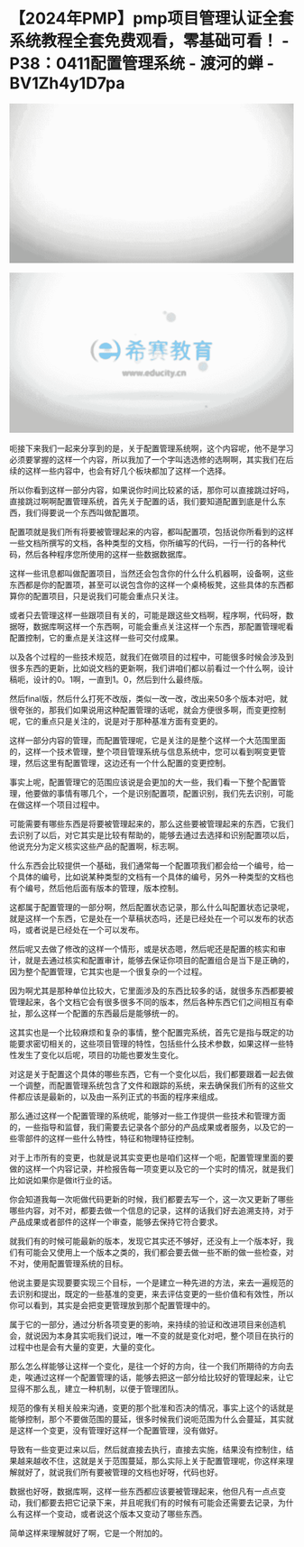 # 【2024年PMP】pmp项目管理认证全套系统教程全套免费观看，零基础可看！ - P38：0411配置管理系统 - 渡河的蝉 - BV1Zh4y1D7pa

![](img/8c9bb3a43f2cd487e74fa7bf57e4f1c4_0.png)

![](img/8c9bb3a43f2cd487e74fa7bf57e4f1c4_1.png)

呃接下来我们一起来分享到的是，关于配置管理系统啊，这个内容呢，他不是学习必须要掌握的这样一个内容，所以我加了一个字叫选选修的选啊啊，其实我们在后续的这样一些内容中，也会有好几个板块都加了这样一个选择。

所以你看到这样一部分内容，如果说你时间比较紧的话，那你可以直接跳过好吗，直接跳过啊啊配置管理系统，首先关于配置的话，我们要知道配置到底是什么东西，我们得要说一个东西叫做配置项。

配置项就是我们所有将要被管理起来的内容，都叫配置项，包括说你所看到的这样一些文档所撰写的文档，各种类型的文档，你所编写的代码，一行一行的各种代码，然后各种程序您所使用的这样一些数据数据库。

这样一些讯息都叫做配置项目，当然还会包含你的什么什么机器啊，设备啊，这些东西都是你的配置项，甚至可以说包含你的这样一个桌椅板凳，这些具体的东西都算你的配置项目，只是说我们可能会重点只关注。

或者只去管理这样一些跟项目有关的，可能是跟这些文档啊，程序啊，代码呀，数据呀，数据库啊这样一个东西啊，可能会重点关注这样一个东西，那配置管理呢看配置控制，它的重点是关注这样一些可交付成果。

以及各个过程的一些技术规范，就我们在做项目的过程中，可能很多时候会涉及到很多东西的更新，比如说文档的更新啊，我们讲咱们都以前看过一个什么啊，设计稿呃，设计的0。1啊，一直到1。0，然后到什么最终版。

然后final版，然后什么打死不改版，类似一改一改，改出来50多个版本对吧，就很夸张的，那我们如果说用这种配置管理的话呢，就会方便很多啊，而变更控制呢，它的重点只是关注的，说是对于那种基准方面有变更的。

这样一部分内容的管理，而配置管理呢，它是关注的是整个这样一个大范围里面的，这样一个技术管理，整个项目管理系统与信息系统中，您可以看到啊变更管理，然后这里有配置管理，这边还有一个什么配置的变更控制。

事实上呢，配置管理它的范围应该说是会更加的大一些，我们看一下整个配置管理，他要做的事情有哪几个，一个是识别配置项，配置识别，我们先去识别，可能在做这样一个项目过程中。

可能需要有哪些东西是将要被管理起来的，那么这些要被管理起来的东西，它我们去识别了以后，对它其实是比较有帮助的，能够去通过去选择和识别配置项以后，他说充分为定义核实这些产品的配置啊，标志啊。

什么东西会比较提供一个基础，我们通常每一个配置项我们都会给一个编号，给一个具体的编号，比如说某种类型的文档有一个具体的编号，另外一种类型的文档也有个编号，然后他后面有版本的管理，版本控制。

这都属于配置管理的一部分啊，然后配置状态记录，那么什么叫配置状态记录呢，就是这样一个东西，它是处在一个草稿状态吗，还是已经处在一个可以发布的状态吗，或者说是已经处在一个可以发布。

然后呢又去做了修改的这样一个情形，或是状态嗯，然后呢还是配置的核实和审计，就是去通过核实和配置审计，能够去保证你项目的配置组合是当下是正确的，因为整个配置管理，它其实也是一个很复杂的一个过程。

因为啊尤其是那种单位比较大，它里面涉及的东西比较多的话，就很多东西都要被管理起来，各个文档它会有很多很多不同的版本，然后各种东西它们之间相互有牵扯，那么这样一个配置的东西最后是能够统一的。

这其实也是一个比较麻烦和复杂的事情，整个配置完系统，首先它是指与既定的功能要求密切相关的，这些项目管理的特性，包括些什么技术参数，如果这样一些特性发生了变化以后呢，项目的功能也要发生变化。

对这是关于配置这个具体的哪些东西，它有一个变化以后，我们都要跟着一起去做一个调整，而配置管理系统包含了文件和跟踪的系统，来去确保我们所有的这些文件都应该是最新的，以及由一系列正式的书面的程序来组成。

那么通过这样一个配置管理的系统呢，能够对一些工作提供一些技术和管理方面的，一些指导和监督，我们需要去记录各个部分的产品成果或者服务，以及它的一些零部件的这样一些什么特性，特征和物理特征控制。

对于上市所有的变更，也就是说其实变更也是咱们这样一个呃，配置管理里面的要做的这样一个内容记录，并检报告每一项变更以及它的一个实时的情况，就是我们比如说如果你是做it行业的话。

你会知道我每一次呃做代码更新的时候，我们都要去写一个，这一次又更新了哪些哪些内容，对不对，都要去做一个信息的记录，这样的话我们好去追溯支持，对于产品成果或者部件的这样一个审查，能够去保持它符合要求。

就我们有的时候可能最新的版本，发现它其实还不够好，还没有上一个版本好，我们有可能会又使用上一个版本之类的，我们都会要去做一些不断的做一些检查，对不对，使用配置管理系统的目标。

他说主要是实现要要实现三个目标，一个是建立一种先进的方法，来去一遍规范的去识别和提出，既定的一些基准的变更，来去评估变更的一些价值和有效性，所以你可以看到，其实是会把变更管理放到那个配置管理中的。

属于它的一部分，通过分析各项变更的影响，来持续的验证和改进项目来创造机会，就说因为本身其实呃我们说过，唯一不变的就是变化对吧，整个项目在执行的过程中也是会有大量的变更，大量的变化。

那么怎么样能够让这样一个变化，是往一个好的方向，往一个我们所期待的方向去走，唉通过这样一个配置管理的话，能够去把这一部分给比较好的管理起来，让它显得不那么乱，建立一种机制，以便于管理团队。

规范的像有关相关般来沟通，变更的那个批准和否决的情况，事实上这个的话就是能够控制，那个不要做范围的蔓延，很多时候我们说呃范围为什么会蔓延，其实就是这样一个变更，没有管理好这样一个配置管理，没有做好。

导致有一些变更过来以后，然后就直接去执行，直接去实施，结果没有控制住，结果越来越收不住，这就是关于范围蔓延，那么实际上关于配置管理呢，你这样来理解就好了，就说我们所有要被管理的文档也好呀，代码也好。

数据也好呀，数据库啊，这样一些东西都应该要被管理起来，他但凡有一点点变动，我们都要去把它记录下来，并且呢我们有的时候有可能会还需要去记录，为什么有这样一个变动，或者说这个版本又变动了哪些东西。

简单这样来理解就好了啊，它是一个附加的。